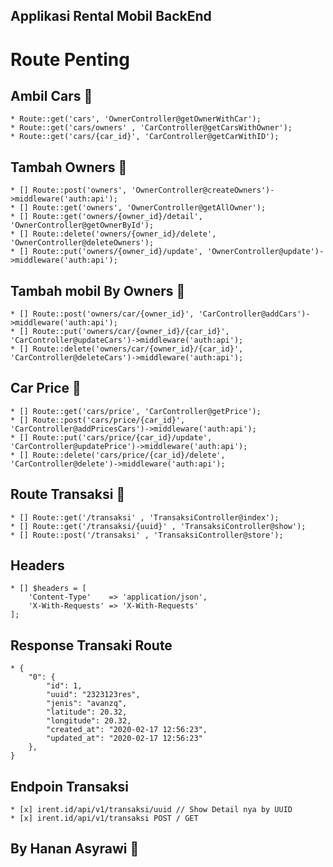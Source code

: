 ## Applikasi Rental Mobil BackEnd 

# Route Penting

##  Ambil Cars :tada:

    * Route::get('cars', 'OwnerController@getOwnerWithCar');
    * Route::get('cars/owners' , 'CarController@getCarsWithOwner');
    * Route::get('cars/{car_id}', 'CarController@getCarWithID');

##  Tambah Owners :tada:

    * [] Route::post('owners', 'OwnerController@createOwners')->middleware('auth:api');
    * [] Route::get('owners', 'OwnerController@getAllOwner');
    * [] Route::get('owners/{owner_id}/detail', 'OwnerController@getOwnerById');
    * [] Route::delete('owners/{owner_id}/delete', 'OwnerController@deleteOwners');
    * [] Route::put('owners/{owner_id}/update', 'OwnerController@update')->middleware('auth:api');

##  Tambah mobil By Owners :tada:

    * [] Route::post('owners/car/{owner_id}', 'CarController@addCars')->middleware('auth:api');
    * [] Route::put('owners/car/{owner_id}/{car_id}', 'CarController@updateCars')->middleware('auth:api');
    * [] Route::delete('owners/car/{owner_id}/{car_id}', 'CarController@deleteCars')->middleware('auth:api');

## Car Price :tada:
    * [] Route::get('cars/price', 'CarController@getPrice');
    * [] Route::post('cars/price/{car_id}', 'CarController@addPricesCars')->middleware('auth:api');
    * [] Route::put('cars/price/{car_id}/update', 'CarController@updatePrice')->middleware('auth:api');
    * [] Route::delete('cars/price/{car_id}/delete', 'CarController@delete')->middleware('auth:api');
      
## Route Transaksi :tada:

    * [] Route::get('/transaksi' , 'TransaksiController@index');
    * [] Route::get('/transaksi/{uuid}' , 'TransaksiController@show');
    * [] Route::post('/transaksi' , 'TransaksiController@store');

## Headers 
    * [] $headers = [
        'Content-Type'    => 'application/json',
        'X-With-Requests' => 'X-With-Requests'
    ];

## Response Transaki Route 
    * {
        "0": {
            "id": 1,
            "uuid": "2323123res",
            "jenis": "avanzq",
            "latitude": 20.32,
            "longitude": 20.32,
            "created_at": "2020-02-17 12:56:23",
            "updated_at": "2020-02-17 12:56:23"
        },
    }

## Endpoin Transaksi 
    * [x] irent.id/api/v1/transaksi/uuid // Show Detail nya by UUID
    * [x] irent.id/api/v1/transaksi POST / GET 

## By Hanan Asyrawi :tada: